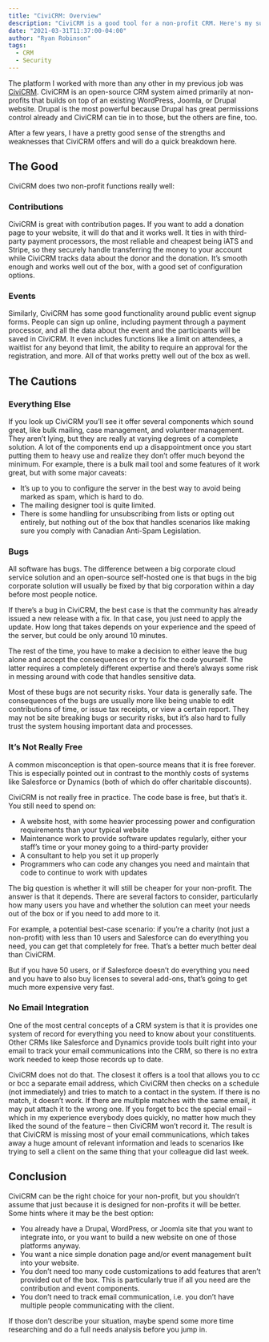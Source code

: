 ```yaml
---
title: "CiviCRM: Overview"
description: "CiviCRM is a good tool for a non-profit CRM. Here's my summary of the good and the bad."
date: "2021-03-31T11:37:00-04:00"
author: "Ryan Robinson"
tags:
  - CRM
  - Security
---
```


The platform I worked with more than any other in my previous job was [CiviCRM](https://civicrm.org/). CiviCRM is an open-source CRM system aimed primarily at non-profits that builds on top of an existing WordPress, Joomla, or Drupal website. Drupal is the most powerful because Drupal has great permissions control already and CiviCRM can tie in to those, but the others are fine, too.

After a few years, I have a pretty good sense of the strengths and weaknesses that CiviCRM offers and will do a quick breakdown here.

## The Good

CiviCRM does two non-profit functions really well:

### Contributions

CiviCRM is great with contribution pages. If you want to add a donation page to your website, it will do that and it works well. It ties in with third-party payment processors, the most reliable and cheapest being iATS and Stripe, so they securely handle transferring the money to your account while CiviCRM tracks data about the donor and the donation. It’s smooth enough and works well out of the box, with a good set of configuration options.

### Events

Similarly, CiviCRM has some good functionality around public event signup forms. People can sign up online, including payment through a payment processor, and all the data about the event and the participants will be saved in CiviCRM. It even includes functions like a limit on attendees, a waitlist for any beyond that limit, the ability to require an approval for the registration, and more. All of that works pretty well out of the box as well.

## The Cautions

### Everything Else

If you look up CiviCRM you’ll see it offer several components which sound great, like bulk mailing, case management, and volunteer management. They aren’t lying, but they are really at varying degrees of a complete solution. A lot of the components end up a disappointment once you start putting them to heavy use and realize they don’t offer much beyond the minimum. For example, there is a bulk mail tool and some features of it work great, but with some major caveats:

- It’s up to you to configure the server in the best way to avoid being marked as spam, which is hard to do.
- The mailing designer tool is quite limited.
- There is some handling for unsubscribing from lists or opting out entirely, but nothing out of the box that handles scenarios like making sure you comply with Canadian Anti-Spam Legislation.

### Bugs

All software has bugs. The difference between a big corporate cloud service solution and an open-source self-hosted one is that bugs in the big corporate solution will usually be fixed by that big corporation within a day before most people notice.

If there’s a bug in CiviCRM, the best case is that the community has already issued a new release with a fix. In that case, you just need to apply the update. How long that takes depends on your experience and the speed of the server, but could be only around 10 minutes.

The rest of the time, you have to make a decision to either leave the bug alone and accept the consequences or try to fix the code yourself. The latter requires a completely different expertise and there’s always some risk in messing around with code that handles sensitive data.

Most of these bugs are not security risks. Your data is generally safe. The consequences of the bugs are usually more like being unable to edit contributions of time, or issue tax receipts, or view a certain report. They may not be site breaking bugs or security risks, but it’s also hard to fully trust the system housing important data and processes.

### It’s Not Really Free

A common misconception is that open-source means that it is free forever. This is especially pointed out in contrast to the monthly costs of systems like Salesforce or Dynamics (both of which do offer charitable discounts).

CiviCRM is not really free in practice. The code base is free, but that’s it. You still need to spend on:

- A website host, with some heavier processing power and configuration requirements than your typical website
- Maintenance work to provide software updates regularly, either your staff’s time or your money going to a third-party provider
- A consultant to help you set it up properly
- Programmers who can code any changes you need and maintain that code to continue to work with updates

The big question is whether it will still be cheaper for your non-profit. The answer is that it depends. There are several factors to consider, particularly how many users you have and whether the solution can meet your needs out of the box or if you need to add more to it.

For example, a potential best-case scenario: if you’re a charity (not just a non-profit) with less than 10 users and Salesforce can do everything you need, you can get that completely for free. That’s a better much better deal than CiviCRM.

But if you have 50 users, or if Salesforce doesn’t do everything you need and you have to also buy licenses to several add-ons, that’s going to get much more expensive very fast.

### No Email Integration

One of the most central concepts of a CRM system is that it is provides one system of record for everything you need to know about your constituents. Other CRMs like Salesforce and Dynamics provide tools built right into your email to track your email communications into the CRM, so there is no extra work needed to keep those records up to date.

CiviCRM does not do that. The closest it offers is a tool that allows you to cc or bcc a separate email address, which CiviCRM then checks on a schedule (not immediately) and tries to match to a contact in the system. If there is no match, it doesn’t work. If there are multiple matches with the same email, it may put attach it to the wrong one. If you forget to bcc the special email – which in my experience everybody does quickly, no matter how much they liked the sound of the feature – then CiviCRM won’t record it. The result is that CiviCRM is missing most of your email communications, which takes away a huge amount of relevant information and leads to scenarios like trying to sell a client on the same thing that your colleague did last week.

## Conclusion

CiviCRM can be the right choice for your non-profit, but you shouldn’t assume that just because it is designed for non-profits it will be better. Some hints where it may be the best option:

- You already have a Drupal, WordPress, or Joomla site that you want to integrate into, or you want to build a new website on one of those platforms anyway.
- You want a nice simple donation page and/or event management built into your website.
- You don’t need too many code customizations to add features that aren’t provided out of the box. This is particularly true if all you need are the contribution and event components.
- You don’t need to track email communication, i.e. you don’t have multiple people communicating with the client.

If those don’t describe your situation, maybe spend some more time researching and do a full needs analysis before you jump in.
